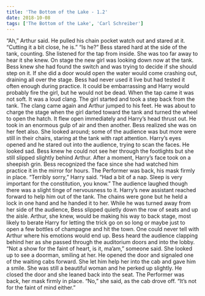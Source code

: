 ```yaml
---
title: 'The Bottom of the Lake - 1.2'
date: 2018-10-08
tags: ['The Bottom of the Lake', 'Carl Schreiber']
---
```


“Ah,” Arthur said. He pulled his chain pocket watch out and stared at it. “Cutting it a bit close, he is.” “Is he?” Bess stared hard at the side of the tank, counting. She listened for the tap from inside. She was too far away to hear it she knew. On stage the new girl was looking down now at the tank. Bess knew she had found the switch and was trying to decide if she should step on it. If she did a door would open the water would come crashing out, draining all over the stage. Bess had never used it live but had tested it often enough during practice. It could be embarrassing and Harry would probably fire the girl, but he would not be dead. When the tap came it was not soft. It was a loud clang. The girl started and took a step back from the tank. The clang came again and Arthur jumped to his feet. He was about to charge the stage when the girl darted toward the tank and turned the wheel to open the hatch. It flew open immediately and Harry’s head thrust out. He took in an enormous gulp of air and then another. Bess realized she was on her feet also. She looked around; some of the audience was but more were still in their chairs, staring at the tank with rapt attention. Harry’s eyes opened and he stared out into the audience, trying to scan the faces. He looked sad. Bess knew he could not see her through the footlights but she still slipped slightly behind Arthur. After a moment, Harry’s face took on a sheepish grin. Bess recognized the face since she had watched him practice it in the mirror for hours. The Performer was back, his mask firmly in place. “Terribly sorry,” Harry said. “Had a bit of a nap. Sleep is very important for the constitution, you know.” The audience laughed though there was a slight tinge of nervousness to it. Harry’s new assistant reached forward to help him out of the tank. The chains were gone but he held a lock in one hand and he handed it to her. While he was turned away from her side of the audience, Bess slipped quietly down the row of seats and up the aisle. Arthur, she knew, would be making his way to back stage, most likely to berate Harry for letting the trick go on so long or maybe just to open a few bottles of champagne and hit the town. One could never tell with Arthur where his emotions would end up. Bess heard the audience clapping behind her as she passed through the auditorium doors and into the lobby. “Not a show for the faint of heart, is it, ma’am,” someone said. She looked up to see a doorman, smiling at her. He opened the door and signaled one of the waiting cabs forward. She let him help her into the cab and gave him a smile. She was still a beautiful woman and he perked up slightly. He closed the door and she leaned back into the seat. The Performer was back, her mask firmly in place. “No,” she said, as the cab drove off. “It’s not for the faint of mind either.”
